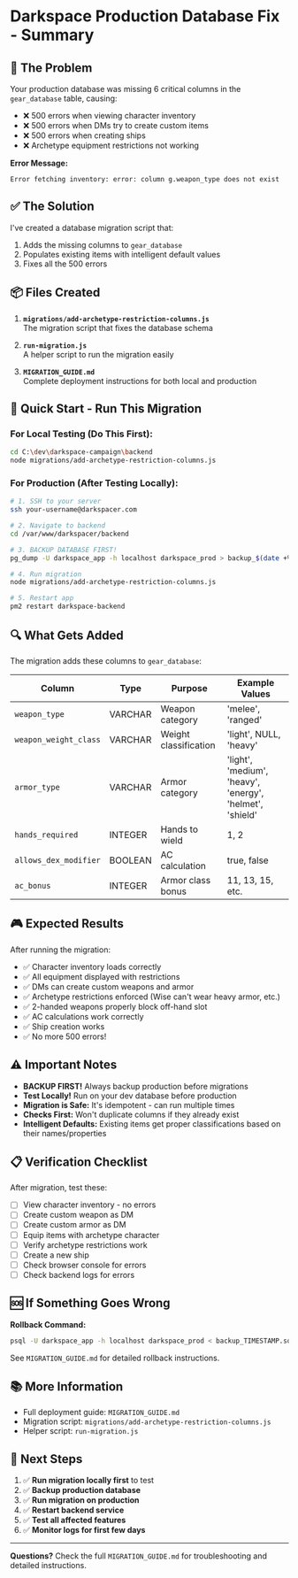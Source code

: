# Darkspace Production Database Fix - Summary

## 🎯 The Problem

Your production database was missing 6 critical columns in the `gear_database` table, causing:
- ❌ 500 errors when viewing character inventory  
- ❌ 500 errors when DMs try to create custom items
- ❌ 500 errors when creating ships
- ❌ Archetype equipment restrictions not working

**Error Message:**
```
Error fetching inventory: error: column g.weapon_type does not exist
```

## ✅ The Solution

I've created a database migration script that:
1. Adds the missing columns to `gear_database`
2. Populates existing items with intelligent default values
3. Fixes all the 500 errors

## 📦 Files Created

1. **`migrations/add-archetype-restriction-columns.js`**  
   The migration script that fixes the database schema

2. **`run-migration.js`**  
   A helper script to run the migration easily

3. **`MIGRATION_GUIDE.md`**  
   Complete deployment instructions for both local and production

## 🚀 Quick Start - Run This Migration

### For Local Testing (Do This First):
```bash
cd C:\dev\darkspace-campaign\backend
node migrations/add-archetype-restriction-columns.js
```

### For Production (After Testing Locally):
```bash
# 1. SSH to your server
ssh your-username@darkspacer.com

# 2. Navigate to backend
cd /var/www/darkspacer/backend

# 3. BACKUP DATABASE FIRST!
pg_dump -U darkspace_app -h localhost darkspace_prod > backup_$(date +%Y%m%d_%H%M%S).sql

# 4. Run migration
node migrations/add-archetype-restriction-columns.js

# 5. Restart app
pm2 restart darkspace-backend
```

## 🔍 What Gets Added

The migration adds these columns to `gear_database`:

| Column | Type | Purpose | Example Values |
|--------|------|---------|----------------|
| `weapon_type` | VARCHAR | Weapon category | 'melee', 'ranged' |
| `weapon_weight_class` | VARCHAR | Weight classification | 'light', NULL, 'heavy' |
| `armor_type` | VARCHAR | Armor category | 'light', 'medium', 'heavy', 'energy', 'helmet', 'shield' |
| `hands_required` | INTEGER | Hands to wield | 1, 2 |
| `allows_dex_modifier` | BOOLEAN | AC calculation | true, false |
| `ac_bonus` | INTEGER | Armor class bonus | 11, 13, 15, etc. |

## 🎮 Expected Results

After running the migration:
- ✅ Character inventory loads correctly
- ✅ All equipment displayed with restrictions
- ✅ DMs can create custom weapons and armor
- ✅ Archetype restrictions enforced (Wise can't wear heavy armor, etc.)
- ✅ 2-handed weapons properly block off-hand slot
- ✅ AC calculations work correctly
- ✅ Ship creation works
- ✅ No more 500 errors!

## ⚠️ Important Notes

- **BACKUP FIRST!** Always backup production before migrations
- **Test Locally!** Run on your dev database before production
- **Migration is Safe:** It's idempotent - can run multiple times
- **Checks First:** Won't duplicate columns if they already exist
- **Intelligent Defaults:** Existing items get proper classifications based on their names/properties

## 📋 Verification Checklist

After migration, test these:
- [ ] View character inventory - no errors
- [ ] Create custom weapon as DM
- [ ] Create custom armor as DM  
- [ ] Equip items with archetype character
- [ ] Verify archetype restrictions work
- [ ] Create a new ship
- [ ] Check browser console for errors
- [ ] Check backend logs for errors

## 🆘 If Something Goes Wrong

**Rollback Command:**
```bash
psql -U darkspace_app -h localhost darkspace_prod < backup_TIMESTAMP.sql
```

See `MIGRATION_GUIDE.md` for detailed rollback instructions.

## 📚 More Information

- Full deployment guide: `MIGRATION_GUIDE.md`
- Migration script: `migrations/add-archetype-restriction-columns.js`
- Helper script: `run-migration.js`

## 🎉 Next Steps

1. ✅ **Run migration locally first** to test
2. ✅ **Backup production database**
3. ✅ **Run migration on production**
4. ✅ **Restart backend service**
5. ✅ **Test all affected features**
6. ✅ **Monitor logs for first few days**

---

**Questions?** Check the full `MIGRATION_GUIDE.md` for troubleshooting and detailed instructions.
